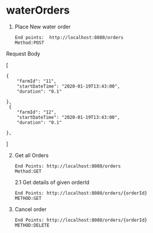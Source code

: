# waterOrders
1.	Place New water order

        End points:  http://localhost:8080/orders
        Method:POST

Request Body


[
    
    {
        "farmId": "11",
        "startDateTime": "2020-01-19T13:43:00",
        "duration": "0.1"
       
    },
     {
        "farmId": "12",
        "startDateTime": "2020-01-19T13:43:00",
        "duration": "0.1"
       
    },
   
]
 
2.	Get all Orders

        End Points: http://localhost:8080/orders
        Method:GET


    2.1 Get details of given orderId

        End Points: http://localhost:8080/orders/{orderId}
        METHOD:GET

3.	Cancel order

        End Points: http://localhost:8080/orders/{orderId}
        METHOD:DELETE







